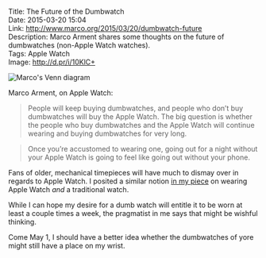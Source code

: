 Title: The Future of the Dumbwatch  
Date: 2015-03-20 15:04  
Link: http://www.marco.org/2015/03/20/dumbwatch-future  
Description: Marco Arment shares some thoughts on the future of dumbwatches (non-Apple Watch watches).  
Tags: Apple Watch  
Image: http://d.pr/i/10KlC+  

![Marco's Venn diagram][d]

Marco Arment, on Apple Watch:

> People will keep buying dumbwatches, and people who don’t buy dumbwatches will buy the Apple Watch. The big question is whether the people who buy dumbwatches and the Apple Watch will continue wearing and buying dumbwatches for very long.

> Once you’re accustomed to wearing one, going out for a night without your Apple Watch is going to feel like going out without your phone.

Fans of older, mechanical timepieces will have much to dismay over in regards to Apple Watch. I posited a similar notion [in my piece][theoveranalyzed] on wearing Apple Watch *and* a traditional watch. 

While I can hope my desire for a dumb watch will entitle it to be worn at least a couple times a week, the pragmatist in me says that might be wishful thinking. 

Come May 1, I should have a better idea whether the dumbwatches of yore might still have a place on my wrist.

[d]: http://d.pr/i/10KlC+ "Marco's Venn diagram"
[theoveranalyzed]: /2015/3/10/wearing-two-watches "My post on the practicality of wearing two watches: Apple Watch, and an old, classic-style watch"